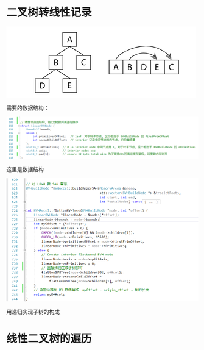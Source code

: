 ﻿# 二叉树转线性记录

![1](05_13/1.png)

需要的数据结构：

![2](05_13/2.png)

这里是数据结构

![3](05_13/3.png)

用递归实现子树的构成

# 线性二叉树的遍历


